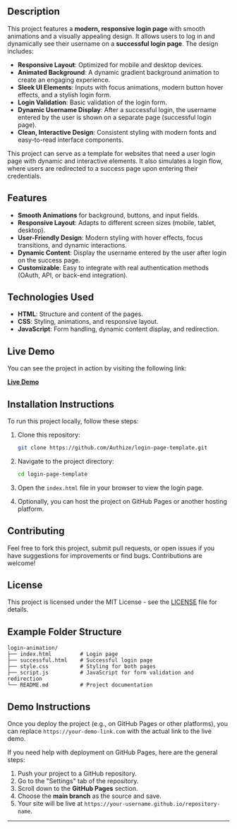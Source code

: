 ## Description

This project features a **modern, responsive login page** with smooth animations and a visually appealing design. It allows users to log in and dynamically see their username on a **successful login page**. The design includes:

- **Responsive Layout**: Optimized for mobile and desktop devices.
- **Animated Background**: A dynamic gradient background animation to create an engaging experience.
- **Sleek UI Elements**: Inputs with focus animations, modern button hover effects, and a stylish login form.
- **Login Validation**: Basic validation of the login form.
- **Dynamic Username Display**: After a successful login, the username entered by the user is shown on a separate page (successful login page).
- **Clean, Interactive Design**: Consistent styling with modern fonts and easy-to-read interface components.

This project can serve as a template for websites that need a user login page with dynamic and interactive elements. It also simulates a login flow, where users are redirected to a success page upon entering their credentials.

## Features

- **Smooth Animations** for background, buttons, and input fields.
- **Responsive Layout**: Adapts to different screen sizes (mobile, tablet, desktop).
- **User-Friendly Design**: Modern styling with hover effects, focus transitions, and dynamic interactions.
- **Dynamic Content**: Display the username entered by the user after login on the success page.
- **Customizable**: Easy to integrate with real authentication methods (OAuth, API, or back-end integration).

## Technologies Used

- **HTML**: Structure and content of the pages.
- **CSS**: Styling, animations, and responsive layout.
- **JavaScript**: Form handling, dynamic content display, and redirection.

## Live Demo

You can see the project in action by visiting the following link:

[**Live Demo**](https://login-jets.vercel.app)

## Installation Instructions

To run this project locally, follow these steps:

1. Clone this repository:
   ```bash
   git clone https://github.com/Authize/login-page-template.git
   ```

2. Navigate to the project directory:
   ```bash
   cd login-page-template
   ```

3. Open the `index.html` file in your browser to view the login page.

4. Optionally, you can host the project on GitHub Pages or another hosting platform.

## Contributing

Feel free to fork this project, submit pull requests, or open issues if you have suggestions for improvements or find bugs. Contributions are welcome!

## License

This project is licensed under the MIT License - see the [LICENSE](LICENSE) file for details.

## Example Folder Structure

```
login-animation/
├── index.html         # Login page
├── successful.html    # Successful login page
├── style.css          # Styling for both pages
├── script.js          # JavaScript for form validation and redirection
└── README.md          # Project documentation
```

## Demo Instructions

Once you deploy the project (e.g., on GitHub Pages or other platforms), you can replace `https://your-demo-link.com` with the actual link to the live demo.

If you need help with deployment on GitHub Pages, here are the general steps:

1. Push your project to a GitHub repository.
2. Go to the "Settings" tab of the repository.
3. Scroll down to the **GitHub Pages** section.
4. Choose the **main branch** as the source and save.
5. Your site will be live at `https://your-username.github.io/repository-name`.

---
